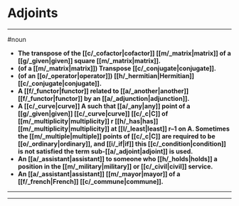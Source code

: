 # Adjoints
---
#noun
- **The transpose of the [[c/_cofactor|cofactor]] [[m/_matrix|matrix]] of a [[g/_given|given]] square [[m/_matrix|matrix]].**
- **(of a [[m/_matrix|matrix]]) Transpose [[c/_conjugate|conjugate]].**
- **(of an [[o/_operator|operator]]) [[h/_hermitian|Hermitian]] [[c/_conjugate|conjugate]].**
- **A [[f/_functor|functor]] related to [[a/_another|another]] [[f/_functor|functor]] by an [[a/_adjunction|adjunction]].**
- **A [[c/_curve|curve]] A such that [[a/_any|any]] point of a [[g/_given|given]] [[c/_curve|curve]] [[c/_c|C]] of [[m/_multiplicity|multiplicity]] r [[h/_has|has]] [[m/_multiplicity|multiplicity]] at [[l/_least|least]] r–1 on A. Sometimes the [[m/_multiple|multiple]] points of [[c/_c|C]] are required to be [[o/_ordinary|ordinary]], and [[i/_if|if]] this [[c/_condition|condition]] is not satisfied the term sub-[[a/_adjoint|adjoint]] is used.**
- **An [[a/_assistant|assistant]] to someone who [[h/_holds|holds]] a position in the [[m/_military|military]] or [[c/_civil|civil]] service.**
- **An [[a/_assistant|assistant]] [[m/_mayor|mayor]] of a [[f/_french|French]] [[c/_commune|commune]].**
---
---

